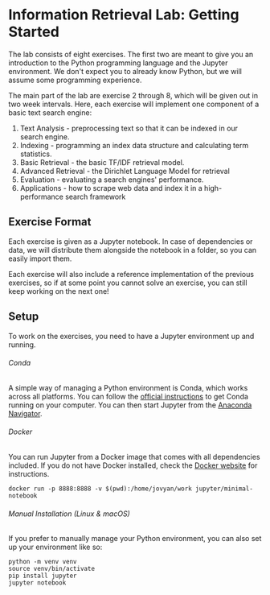 # Information Retrieval Lab: Getting Started

The lab consists of eight exercises. The first two are meant to give you an introduction to the Python programming language and the Jupyter environment. 
We don't expect you to already know Python, but we will assume some programming experience.

The main part of the lab are exercise 2 through 8, which will be given out in two week intervals. Here, each exercise will implement one component of a basic text search engine:

1. Text Analysis - preprocessing text so that it can be indexed in our search engine.
2. Indexing - programming an index data structure and calculating term statistics.
3. Basic Retrieval - the basic TF/IDF retrieval model.
4. Advanced Retrieval - the Dirichlet Language Model for retrieval
5. Evaluation - evaluating a search engines' performance.
6. Applications - how to scrape web data and index it in a high-performance search framework

## Exercise Format

Each exercise is given as a Jupyter notebook. In case of dependencies or data, we will distribute them alongside the notebook in a folder, so you can easily import them.

Each exercise will also include a reference implementation of the previous exercises, so if at some point you cannot solve an exercise, you can still keep working on the next one!

## Setup

To work on the exercises, you need to have a Jupyter environment up and running.

###### Conda

A simple way of managing a Python environment is Conda, which works across all platforms. You can follow the [official instructions](https://docs.anaconda.com/anaconda/install/) to get Conda running on your computer.
You can then start Jupyter from the [Anaconda Navigator](https://docs.anaconda.com/anaconda/navigator/).
###### Docker
You can run Jupyter from a Docker image that comes with all dependencies included. If you do not have Docker installed, check the [Docker website](https://docs.docker.com/get-docker/) for instructions.
```shell
docker run -p 8888:8888 -v $(pwd):/home/jovyan/work jupyter/minimal-notebook
```

###### Manual Installation (Linux & macOS)

If you prefer to manually manage your Python environment, you can also set up your environment like so:

```shell
python -m venv venv
source venv/bin/activate
pip install jupyter
jupyter notebook
```

